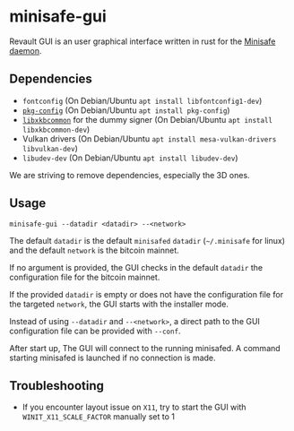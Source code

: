 # minisafe-gui

Revault GUI is an user graphical interface written in rust for the 
[Minisafe daemon](https://github.com/revault/minisafe).

## Dependencies

- `fontconfig` (On Debian/Ubuntu `apt install libfontconfig1-dev`)
- [`pkg-config`](https://www.freedesktop.org/wiki/Software/pkg-config/) (On Debian/Ubuntu `apt install pkg-config`)
- [`libxkbcommon`](https://xkbcommon.org/) for the dummy signer (On Debian/Ubuntu `apt install libxkbcommon-dev`)
- Vulkan drivers (On Debian/Ubuntu `apt install mesa-vulkan-drivers libvulkan-dev`)
- `libudev-dev` (On Debian/Ubuntu `apt install libudev-dev`)

We are striving to remove dependencies, especially the 3D ones.

## Usage

`minisafe-gui --datadir <datadir> --<network>`

The default `datadir` is the default `minisafed` `datadir` (`~/.minisafe`
for linux) and the default `network` is the bitcoin mainnet.

If no argument is provided, the GUI checks in the default `datadir` 
the configuration file for the bitcoin mainnet.

If the provided `datadir` is empty or does not have the configuration
file for the targeted `network`, the GUI starts with the installer mode.

Instead of using `--datadir` and `--<network>`, a direct path to
the GUI configuration file can be provided with `--conf`.

After start up, The GUI will connect to the running minisafed.
A command starting minisafed is launched if no connection is made.

## Troubleshooting

- If you encounter layout issue on `X11`, try to start the GUI with
  `WINIT_X11_SCALE_FACTOR` manually set to 1
